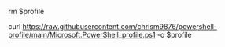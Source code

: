 rm $profile

curl https://raw.githubusercontent.com/chrism9876/powershell-profile/main/Microsoft.PowerShell_profile.ps1 -o $profile
